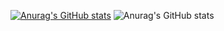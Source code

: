 [![Anurag's GitHub stats](https://github-readme-stats.vercel.app/api?username=anuraghazra)](https://github.com/edelweiss2/github-readme-stats)
![Anurag's GitHub stats](https://github-readme-stats.vercel.app/api?username=anuraghazra&show_icons=true&theme=dracula)